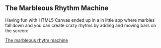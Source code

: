 ## The Marbleous Rhythm Machine

Having fun with HTML5 Canvas ended up in a in little app where marbles fall down and you can create crazy rhytms by adding and moving bars on the screen:

[The marbleous rhytm machine](https://marble.hendrikgoebel.de)

